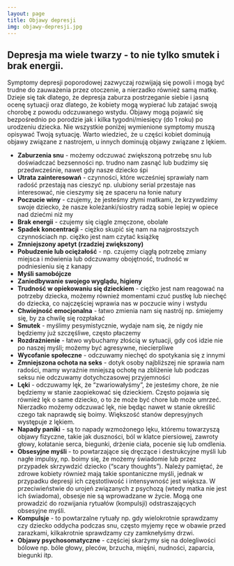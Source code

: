 ```yaml
---
layout: page
title: Objawy depresji
img: objawy-depresji.jpg
---
```

## Depresja ma wiele twarzy - to nie tylko smutek i brak energii.
Symptomy depresji poporodowej zazwyczaj rozwijają się powoli i mogą być trudne do zauważenia przez otoczenie, a nierzadko również samą matkę. Dzieje się tak dlatego, że depresja zaburza postrzeganie siebie i jasną ocenę sytuacji oraz dlatego, że kobiety mogą wypierać lub zatajać swoją chorobę z powodu odczuwanego wstydu.
Objawy mogą pojawić się bezpośrednio po porodzie jak i kilka tygodni/miesięcy (do 1 roku) po urodzeniu dziecka. Nie wszystkie poniżej wymienione symptomy muszą opisywać Twoją sytuację. Warto wiedzieć, że u części kobiet dominują objawy związane z nastrojem, u innych dominują objawy związane z lękiem. 

- **Zaburzenia snu** -  możemy odczuwać zwiększoną potrzebę snu lub doświadczać bezsenności np. trudno nam zasnąć lub budzimy się przedwcześnie, nawet gdy nasze dziecko śpi
- **Utrata zainteresowań** - czynności, które wcześniej sprawiały nam radość przestają nas cieszyć np. ulubiony serial przestaje nas interesować, nie cieszymy się ze spaceru na łonie natury
- **Poczucie winy** - czujemy, że jesteśmy złymi matkami, że krzywdzimy swoje dziecko, że nasze koleżanki/siostry radzą sobie lepiej w opiece nad dziećmi niż my
- **Brak energii** - czujemy się ciągle zmęczone, obolałe
- **Spadek koncentracji** - ciężko skupić się nam na najprostszych czynnościach np. ciężko jest nam czytać książkę
- **Zmniejszony apetyt (rzadziej zwiększony)**
- **Pobudzenie lub ociężałość** - np. czujemy ciągłą potrzebę zmiany miejsca i mówienia lub odczuwamy obojętność, trudność w podniesieniu się z kanapy
- **Myśli samobójcze** 
- **Zaniedbywanie swojego wyglądu, higieny**
- **Trudność w opiekowaniu się dzieckiem** - ciężko jest nam reagować na potrzeby dziecka, możemy również momentami czuć pustkę lub niechęć do dziecka, co najczęściej wprawia nas w poczucie winy i wstydu
- **Chwiejność emocjonalna** - łatwo zmienia nam się nastrój np. śmiejemy się, by za chwilę się rozpłakać
- **Smutek** - myślimy pesymistycznie, wydaje nam się, że nigdy nie będziemy już szczęśliwe, często płaczemy
- **Rozdrażnienie** - łatwo wybuchamy złością w sytuacji, gdy coś idzie nie po naszej myśli; możemy być agresywne, niecierpliwe
- **Wycofanie społeczne** - odczuwamy niechęć do spotykania się z innymi
- **Zmniejszona ochota na seks** - dotyk osoby najbliższej nie sprawia nam radości, mamy wyraźnie mniejszą ochotę na zbliżenie lub podczas seksu nie odczuwamy dotychczasowej przyjemności 
- **Lęki** - odczuwamy lęk, że “zwariowałyśmy”, że jesteśmy chore, że nie będziemy w stanie zaopiekować się dzieckiem. Często pojawia się również lęk o same dziecko, o to że może być chore lub może umrzeć. Nierzadko możemy odczuwać lęk, nie będąc nawet w stanie określić czego tak naprawdę się boimy. Większość stanów depresyjnych występuje z lękiem.
- **Napady paniki** - są to napady wzmożonego lęku, któremu towarzyszą objawy fizyczne, takie jak duszności, ból w klatce piersiowej, zawroty głowy, kołatanie serca, biegunki, drżenie ciała, pocenie się lub omdlenia.
- **Obsesyjne myśli** - to powtarzające się dręczące i destrukcyjne myśli lub nagłe impulsy, np. boimy się, że możemy świadomie lub przez przypadek skrzywdzić dziecko (“scary thoughts”). Należy pamiętać, że zdrowe kobiety również mają takie spontaniczne myśli, jednak w przypadku depresji ich częstotliwość i intensywność jest większa. W przeciwieństwie do urojeń związanych z psychozą (wtedy matka nie jest ich świadoma), obsesje nie są wprowadzane w życie. Mogą one prowadzić do rozwijania rytuałów (kompulsji) odstraszających obsesyjne myśli.
- **Kompulsje** - to powtarzalne rytuały np. gdy wielokrotnie sprawdzamy czy dziecko oddycha podczas snu, często myjemy ręce w obawie przed zarazkami, kilkakrotnie sprawdzamy czy zamknełyśmy drzwi.
- **Objawy psychosomatyczne** - częściej skarżymy się na dolegliwości bólowe np. bóle głowy, pleców, brzucha, mięśni, nudności, zaparcia, biegunki itp. 
